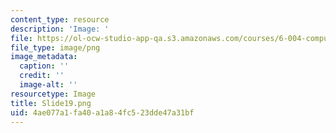 ```yaml
---
content_type: resource
description: 'Image: '
file: https://ol-ocw-studio-app-qa.s3.amazonaws.com/courses/6-004-computation-structures-spring-2017/4ae077a1fa40a1a84fc523dde47a31bf_Slide19.png
file_type: image/png
image_metadata:
  caption: ''
  credit: ''
  image-alt: ''
resourcetype: Image
title: Slide19.png
uid: 4ae077a1-fa40-a1a8-4fc5-23dde47a31bf
---
```

